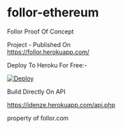 # follor-ethereum
Follor Proof Of Concept


Project - Published On  
https://follor.herokuapp.com/


Deploy To Heroku For Free:-

<a href="https://heroku.com/deploy">
  <img src="https://www.herokucdn.com/deploy/button.svg" alt="Deploy">
</a>



Build Directly On API 

https://idenze.herokuapp.com/api.php



property of follor.com
